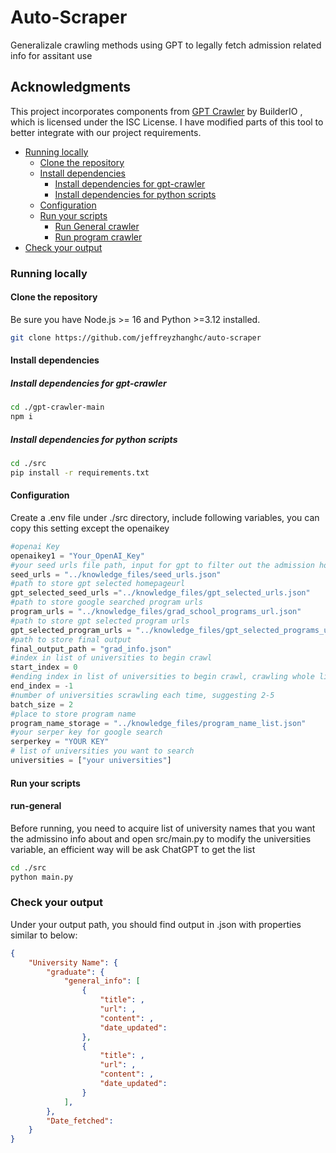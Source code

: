 # Auto-Scraper <!-- omit from toc -->

Generalizale crawling methods using GPT to legally fetch admission related info for assitant use

## Acknowledgments

This project incorporates components from [GPT Crawler](https://github.com/BuilderIO/gpt-crawler) by BuilderIO
, which is licensed under the ISC License. I have modified parts of this tool to better integrate with our project requirements.



- [Running locally](#running-locally)
  - [Clone the repository](#clone-the-repository)
  - [Install dependencies](#install-dependencies)
    - [Install dependencies for gpt-crawler](#Install-dependencies-for-gpt-crawler)
    - [Install dependencies for python scripts](#Install-dependencies-for-python-scripts)
  - [Configuration](#configuration)
  - [Run your scripts](#run-your-scripts)
    - [Run General crawler](#run-general)
    - [Run program crawler](#run-program)
- [Check your output](#check-your-output)
  

### Running locally

#### Clone the repository

Be sure you have Node.js >= 16 and Python >=3.12 installed.


```sh
git clone https://github.com/jeffreyzhanghc/auto-scraper
```

#### Install dependencies

##### Install dependencies for gpt-crawler

```sh
cd ./gpt-crawler-main
npm i
```

##### Install dependencies for python scripts

```sh
cd ./src
pip install -r requirements.txt
```


#### Configuration
Create a .env file under ./src directory, include following variables, you can copy this setting except the openaikey
```python
#openai Key
openaikey1 = "Your_OpenAI_Key"
#your seed urls file path, input for gpt to filter out the admission homepage
seed_urls = "../knowledge_files/seed_urls.json"
#path to store gpt selected homepageurl
gpt_selected_seed_urls ="../knowledge_files/gpt_selected_urls.json"
#path to store google searched program urls
program_urls = "../knowledge_files/grad_school_programs_url.json"
#path to store gpt selected program urls
gpt_selected_program_urls = "../knowledge_files/gpt_selected_programs_url.json"
#path to store final output
final_output_path = "grad_info.json"
#index in list of universities to begin crawl
start_index = 0
#ending index in list of universities to begin crawl, crawling whole list if -1
end_index = -1
#number of universities scrawling each time, suggesting 2-5
batch_size = 2
#place to store program name
program_name_storage = "../knowledge_files/program_name_list.json"
#your serper key for google search
serperkey = "YOUR KEY"
# list of universities you want to search
universities = ["your universities"]
```

#### Run your scripts
#### run-general
Before running, you need to acquire list of university names that you want the admissino info about and open src/main.py to modify the universities variable, an efficient way will be ask ChatGPT to get the list
```sh
cd ./src
python main.py
```

### Check your output
Under your output path, you should find output in .json with properties similar to below:
```json
{
    "University Name": {
        "graduate": {
            "general_info": [
                {
                    "title": ,
                    "url": ,
                    "content": ,
                    "date_updated": 
                },
                {
                    "title": ,
                    "url": ,
                    "content": ,
                    "date_updated": 
                }
            ],
        },
        "Date_fetched": 
    }
}

```

